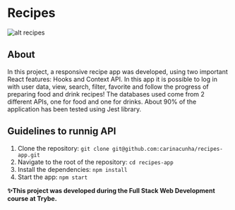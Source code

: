 # Recipes #
![alt recipes](screen.png "screen app")

## About ##

In this project, a responsive recipe app was developed, using two important React features: Hooks and Context API. In this app it is possible to log in with user data, view, search, filter, favorite and follow the progress of preparing food and drink recipes! The databases used come from 2 different APIs, one for food and one for drinks. About 90% of the application has been tested using Jest library.

## Guidelines to runnig API ##
1. Clone the repository: ```git clone git@github.com:carinacunha/recipes-app.git```
2. Navigate to the root of the repository: ```cd recipes-app```
3. Install the dependencies: ```npm install```
4. Start the app: ```npm start```

**✨This project was developed during the Full Stack Web Development course at Trybe.**
